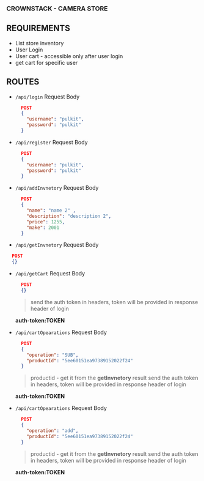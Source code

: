### CROWNSTACK - CAMERA STORE

## REQUIREMENTS
- List store inventory
- User Login
- User cart - accessible only after user login
- get cart for specific user

## ROUTES
- ```/api/login```
  Request Body
  ```json
    POST
    {
      "username": "pulkit",
      "password": "pulkit"
    }
  ```

- ```/api/register```
  Request Body
  ```json
    POST
    {
      "username": "pulkit",
      "password": "pulkit"
    }
  ```

- ```/api/addInvnetory```
  Request Body
  ```json
    POST
    {
      "name": "name 2" ,
      "description": "description 2",
      "price": 1255,
      "make": 2001
    }
  ```
 
 - ```/api/getInvnetory```
  Request Body
  ```json
    POST
    {}
  ```
  
- ```/api/getCart```
  Request Body
  ```json
    POST
    {}
  ```
    > send the auth token in headers, token will be provided in response header of login
    
    **auth-token:TOKEN**
  
- ```/api/cartOpearations```
  Request Body
  ```json
    POST
    {
      "operation": "SUB",
      "productId": "5ee60151ea97389152022f24"
    }
  ```
  > productid - get it from the **getInvnetory** result
  > send the auth token in headers, token will be provided in response header of login
    
    **auth-token:TOKEN**
  
- ```/api/cartOpearations```
  Request Body
  ```json
    POST
    {
      "operation": "add",
      "productId": "5ee60151ea97389152022f24"
    }
  ```
  
  > productid - get it from the **getInvnetory** result
  > send the auth token in headers, token will be provided in response header of login
    
    **auth-token:TOKEN**
